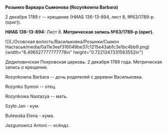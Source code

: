 **Розынко Варвара Сымонова (Rozynkowna Barbara)**

2 декабря 1789 г -- крещение (НИАБ 136-13-894, лист 8, №63/1789-р
(ориг)).

**НИАБ 136-13-894:** Лист 8. **Метрическая запись №63/1789-р (ориг).**

![](./Осовская волость/Васильковка/Розынки/Сымон Настасья/media/0a11e3eef316049be37c1215e43abfc3e1bc4bb9.png){width="6.496527777777778in"
height="0.7221347331583552in"}

Дедиловичская Покровская церковь. 2 декабря 1789 года. Метрическая
запись о крещении.

Rozynkowna Barbara -- дочь родителей с деревни Васильковка.

Rozynko Symon -- отец.

Rozynkowa Nastazya -- мать.

Szyło Jan - кум.

Butewska Elena - кума.

Jazgunowicz Antoni -- ксёндз.
